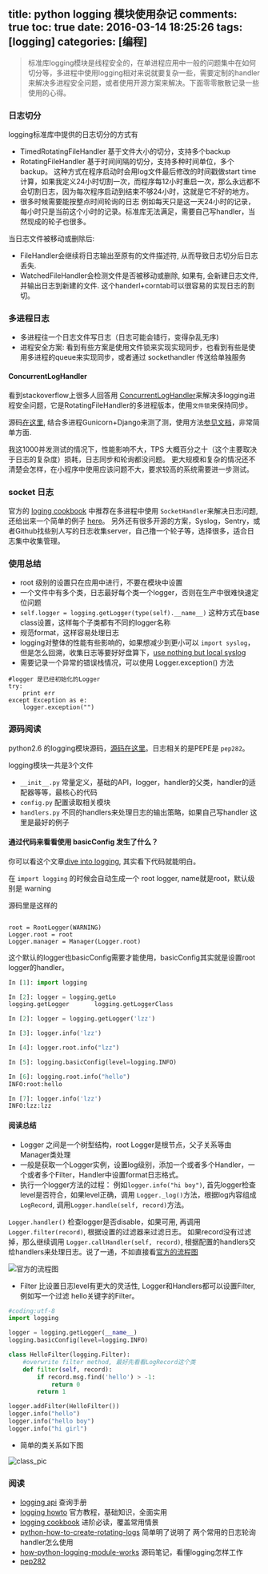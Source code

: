 title: python logging 模块使用杂记
comments: true
toc: true
date: 2016-03-14 18:25:26
tags: [logging]
categories: [编程]
---

<!-- more -->
> 标准库logging模块是线程安全的，在单进程应用中一般的问题集中在如何切分等，多进程中使用logging相对来说就要复杂一些，需要定制的handler来解决多进程安全问题，或者使用开源方案来解决。下面零零散散记录一些使用的心得。


### 日志切分

logging标准库中提供的日志切分的方式有

* TimedRotatingFileHandler 基于文件大小的切分，支持多个backup
* RotatingFileHandler 基于时间间隔的切分，支持多种时间单位，多个backup。 这种方式在程序启动时会用log文件最后修改的时间戳做start time计算，如果我定义24小时切割一次，而程序每12小时重启一次，那么永远都不会切割日志，因为每次程序启动到结束不够24小时，这就是它不好的地方。
* 很多时候需要能按整点时间轮询的日志 例如每天只是这一天24小时的记录，每小时只是当前这个小时的记录。标准库无法满足，需要自己写handler，当然现成的轮子也很多。


当日志文件被移动或删除后:

* FileHandler会继续将日志输出至原有的文件描述符, 从而导致日志切分后日志丢失.
* WatchedFileHandler会检测文件是否被移动或删除, 如果有, 会新建日志文件, 并输出日志到新建的文件. 这个handerl+corntab可以很容易的实现日志的割切。



### 多进程日志

* 多进程往一个日志文件写日志（日志可能会错行，变得杂乱无序)
* 进程安全方案: 看到有些方案是使用文件锁来实现实现同步，也看到有些是使用多进程的queue来实现同步，或者通过 sockethandler 传送给单独服务


#### ConcurrentLogHandler

看到stackoverflow上很多人回答用 [ConcurrentLogHandler](https://pypi.python.org/pypi/ConcurrentLogHandler/0.9.1)来解决多logging进程安全问题，它是RotatingFileHandler的多进程版本，使用`文件锁`来保持同步。

源码[在这里](http://bazaar.launchpad.net/~lowell-alleman/python-concurrent-log-handler/master/files), 结合多进程Gunicorn+Django来测了测，使用方法[参见文档](https://pypi.python.org/pypi/ConcurrentLogHandler/0.9.1)，非常简单方面.

我这1000并发测试的情况下，性能影响不大，TPS 大概百分之十（这个主要取决于日志的复杂度）损耗，日志同步和轮询都没问题。 更大规模和复杂的情况还不清楚会怎样，在小程序中使用应该问题不大，要求较高的系统需要进一步测试。


### socket 日志

官方的 [loging cookbook](https://docs.python.org/2/howto/logging-cookbook.html) 中推荐在多进程中使用 `SocketHandler`来解决日志问题, 还给出来一个简单的例子 [here](https://docs.python.org/2/howto/logging-cookbook.html#sending-and-receiving-logging-events-across-a-network)。 另外还有很多开源的方案，Syslog，Sentry，或者Github找些别人写的日志收集server，自己撸一个轮子等，选择很多，适合日志集中收集管理。


### 使用总结

* root 级别的设置只在应用中进行，不要在模块中设置
* 一个文件中有多个类，日志最好每个类一个logger，否则在生产中很难快速定位问题
*  `self.logger = logging.getLogger(type(self).__name__)` 这种方式在base class设置，这样每个子类都有不同的logger名称
* 规范format，这样容易处理日志
* logging对整体的性能有些影响的，如果想减少到更小可以 `import syslog`， 但是怎么回溯，收集日志等要好好盘算下，[use nothing but local syslog](http://www.aminus.org/blogs/index.php/2008/07/03/writing-high-efficiency-large-python-sys-1?blog=2)
* 需要记录一个异常的错误栈情况，可以使用 Logger.exception() 方法

```
#logger 是已经初始化的Logger
try:
    print err
except Exception as e:
    logger.exception("")
```


### 源码阅读

python2.6 的logging模块源码，[源码在这里](https://github.com/python/cpython/tree/2.6/Lib/logging)。日志相关的是PEPE是 `pep282`。


logging模块一共是3个文件

*  `__init__.py`  常量定义，基础的API，logger，handler的父类，handler的适配器等等，最核心的代码
*  `config.py`  配置读取相关模块
* `handlers.py`  不同的handlers来处理日志的输出策略，如果自己写handler 这里是最好的例子


#### 通过代码来看看使用 basicConfig 发生了什么？

你可以看这个文章[dive into logging](http://atlee.ca/blog/posts/diving-into-python-logging.html), 其实看下代码就能明白。

在 `import logging` 的时候会自动生成一个 root logger, name就是root，默认级别是 warning


源码里是这样的

```

root = RootLogger(WARNING)
Logger.root = root
Logger.manager = Manager(Logger.root)
```

这个默认的logger也basicConfig需要才能使用，basicConfig其实就是设置root logger的handler。


```python
In [1]: import logging

In [2]: logger = logging.getLo
logging.getLogger       logging.getLoggerClass

In [2]: logger = logging.getLogger('lzz')

In [3]: logger.info('lzz')

In [4]: logger.root.info("lzz")

In [5]: logging.basicConfig(level=logging.INFO)

In [6]: logging.root.info("hello")
INFO:root:hello

In [7]: logger.info('lzz')
INFO:lzz:lzz
```



#### 阅读总结

* Logger 之间是一个树型结构，root Logger是根节点，父子关系等由Manager类处理
* 一般是获取一个Logger实例，设置log级别，添加一个或者多个Handler，一个或者多个Filter，Handler中设置format日志格式。
* 执行一个logger方法的过程： 例如`logger.info("hi boy")`,  首先logger检查level是否符合，如果level正确，调用 `Logger._log()`方法，根据log内容组成 `LogRecord`, 调用`Logger.handle(self, record)`方法。

`Logger.handler()` 检查logger是否disable，如果可用, 再调用 `Logger.filter(record)`, 根据设置的过滤器来过滤日志。 如果record没有过滤掉，那么继续调用 `Logger.callHandler(self, record)`, 根据配置的handlers交给handlers来处理日志。说了一通，不如直接看[官方的流程图](https://docs.python.org/2/howto/logging.html#logging-flow)


![官方的流程图](/img/logging_flow.png)

* Filter 比设置日志level有更大的灵活性, Logger和Handlers都可以设置Filter, 例如写一个过滤 hello关键字的Filter。

```python
#coding:utf-8
import logging

logger = logging.getLogger(__name__)
logging.basicConfig(level=logging.INFO)

class HelloFilter(logging.Filter):
    #overwrite filter method, 最好先看看LogRecord这个类
    def filter(self, record):
        if record.msg.find('hello') > -1:
            return 0
        return 1

logger.addFilter(HelloFilter())
logger.info("hello")
logger.info("hello boy")
logger.info("hi girl")
```

* 简单的类关系如下图

![class_pic](/img/logging_class.png)

### 阅读

* [logging api](https://docs.python.org/2/library/logging.html#module-logging) 查询手册
* [logging howto](https://docs.python.org/2/howto/logging.html) 官方教程，基础知识，全面实用
* [logging cookbook](https://docs.python.org/2/howto/logging-cookbook.html)  进阶必读，覆盖常用情景
* [python-how-to-create-rotating-logs](http://www.blog.pythonlibrary.org/2014/02/11/python-how-to-create-rotating-logs/)  简单明了说明了 两个常用的日志轮询handler怎么使用
*  [how-python-logging-module-works](http://www.shutupandship.com/2012/02/how-python-logging-module-works.html) 源码笔记，看懂logging怎样工作
* [pep282](https://www.python.org/dev/peps/pep-0282/)

